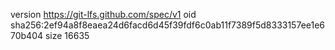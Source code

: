 version https://git-lfs.github.com/spec/v1
oid sha256:2ef94a8f8eaea24d6facd6d45f39fdf6c0ab11f7389f5d8333157ee1e670b404
size 16635

